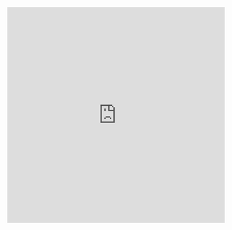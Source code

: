 <iframe width="100%" height="500" frameborder="0"
  src="https://observablehq.com/embed/73386ed92f471cff@321?cell=*&api_key=10c9fdf83fb1097f650a1eb78610ee34776e7ce6"></iframe>